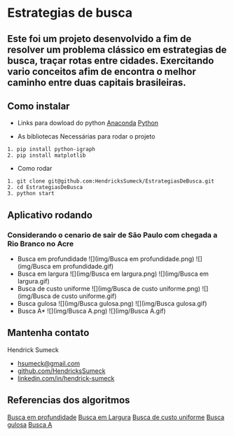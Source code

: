 # Estrategias de busca


## Este foi um projeto desenvolvido a fim de resolver um problema clássico em estrategias de busca, traçar rotas entre cidades. Exercitando vario conceitos afim de encontra o melhor caminho entre duas capitais brasileiras.


## Como instalar

* Links para dowload do python
[Anaconda](https://www.python.org/downloads/)
[Python](https://www.anaconda.com/products/individual)

* As bibliotecas Necessárias para rodar o projeto

```
1. pip install python-igraph
2. pip install matplotlib
```

* Como rodar

```
1. git clone git@github.com:HendricksSumeck/EstrategiasDeBusca.git
2. cd EstrategiasDeBusca
3. python start
```


## Aplicativo rodando
### Considerando o cenario de sair de São Paulo com chegada a Rio Branco no Acre

* Busca em profundidade
![](img/Busca em profundidade.png)
![](img/Busca em profundidade.gif)
* Busca em largura
![](img/Busca em largura.png)
![](img/Busca em largura.gif)
* Busca de custo uniforme
![](img/Busca de custo uniforme.png)
![](img/Busca de custo uniforme.gif)
* Busca gulosa
![](img/Busca gulosa.png)
![](img/Busca gulosa.gif)
* Busca A*
![](img/Busca A.png)
![](img/Busca A.gif)


## Mantenha contato

Hendrick Sumeck
* [hsumeck@gmail.com](mailto:hsumeck@gmail.com)
* [github.com/HendricksSumeck](http://github.com/HendricksSumeck)
* [linkedin.com/in/hendrick-sumeck](https://www.linkedin.com/in/hendrick-sumeck-45a41918a/)


## Referencias dos algoritmos
[Busca em profundidade](https://www.annytab.com/depth-first-search-algorithm-in-python/)
[Busca em Largura](https://www.annytab.com/breadth-first-search-algorithm-in-python/)
[Busca de custo uniforme](https://www.annytab.com/dijkstras-search-algorithm-in-python/)
[Busca gulosa](https://www.annytab.com/best-first-search-algorithm-in-python/)
[Busca A](https://www.annytab.com/a-star-search-algorithm-in-python/)